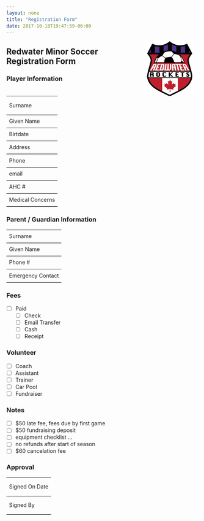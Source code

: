 ```yaml
---
layout: none
title: "Registration Form"
date: 2017-10-18T19:47:59-06:00
---
```

<img align="right" src="/images/rocketslogo_small.jpg" >

## Redwater Minor Soccer Registration Form

### Player Information

<table width="70%" >    
<tr><td style="border-bottom:1pt solid black; height:3em" >
Surname 
</td></tr><tr><td style="border-bottom:1pt solid black; height:2em">
Given Name 
</td></tr><tr><td style="border-bottom:1pt solid black; height:2em">
Birtdate
</td></tr><tr><td style="border-bottom:1pt solid black; height:2em">
Address
</td></tr><tr><td style="border-bottom:1pt solid black; height:2em">
Phone
</td></tr><tr><td style="border-bottom:1pt solid black; height:2em">
email 
</td></tr><tr><td style="border-bottom:1pt solid black; height:2em">
AHC # 
</td></tr><tr><td style="border-bottom:1pt solid black; height:2em">
Medical Concerns 
</td></tr>
</table>

### Parent / Guardian Information

<table width="70%" >    
<tr><td style="border-bottom:1pt solid black; height:2em" >
Surname 
</td></tr><tr><td style="border-bottom:1pt solid black; height:2em">
Given Name 
</td></tr><tr><td style="border-bottom:1pt solid black; height:2em">
Phone # 
</td></tr><tr><td style="border-bottom:1pt solid black; height:2em">
Emergency Contact 
</td></tr>
</table>

### Fees

- [ ] Paid
  - [ ] Check
  - [ ] Email Transfer
  - [ ] Cash
  - [ ] Receipt 

### Volunteer

- [ ] Coach
- [ ] Assistant
- [ ] Trainer
- [ ] Car Pool
- [ ] Fundraiser

### Notes

- [ ] $50 late fee, fees due by first game
- [ ] $50 fundraising deposit
- [ ] equipment checklist ...
- [ ] no refunds after start of season
- [ ] $60 cancelation fee

### Approval

<table width="50%" >    
<tr><td style="border-bottom:1pt solid black; height:3em" >
Signed On Date 
</td></tr><tr><td style="border-bottom:1pt solid black; height:3em">
Signed By
</td></tr>
</table>

